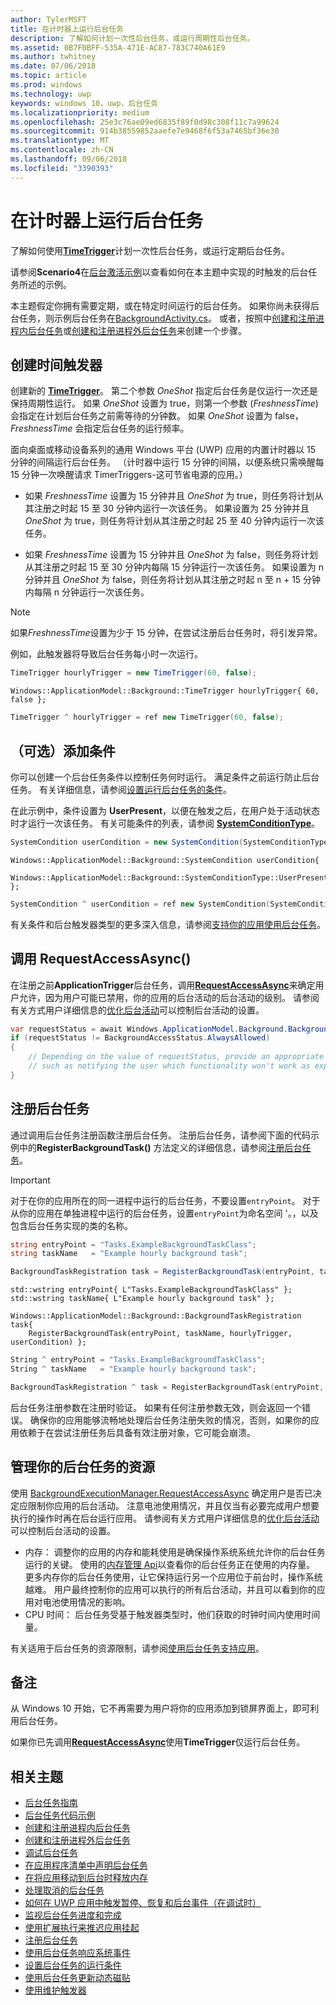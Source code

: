 ```yaml
---
author: TylerMSFT
title: 在计时器上运行后台任务
description: 了解如何计划一次性后台任务，或运行周期性后台任务。
ms.assetid: 0B7F0BFF-535A-471E-AC87-783C740A61E9
ms.author: twhitney
ms.date: 07/06/2018
ms.topic: article
ms.prod: windows
ms.technology: uwp
keywords: windows 10，uwp，后台任务
ms.localizationpriority: medium
ms.openlocfilehash: 25e3c76ae09ed6835f89f0d98c308f11c7a99624
ms.sourcegitcommit: 914b38559852aaefe7e9468f6f53a7465bf36e30
ms.translationtype: MT
ms.contentlocale: zh-CN
ms.lasthandoff: 09/06/2018
ms.locfileid: "3390393"
---
```

# <a name="run-a-background-task-on-a-timer"></a>在计时器上运行后台任务

了解如何使用[**TimeTrigger**](https://msdn.microsoft.com/library/windows/apps/br224843)计划一次性后台任务，或运行定期后台任务。

请参阅**Scenario4**在[后台激活示例](https://github.com/Microsoft/Windows-universal-samples/tree/master/Samples/BackgroundActivation)以查看如何在本主题中实现的时触发的后台任务所述的示例。

本主题假定你拥有需要定期，或在特定时间运行的后台任务。 如果你尚未获得后台任务，则示例后台任务在[BackgroundActivity.cs](https://github.com/Microsoft/Windows-universal-samples/blob/master/Samples/BackgroundActivation/cs/BackgroundActivity.cs)。 或者，按照中[创建和注册进程内后台任务](create-and-register-an-inproc-background-task.md)或[创建和注册进程外后台任务](create-and-register-a-background-task.md)来创建一个步骤。

## <a name="create-a-time-trigger"></a>创建时间触发器

创建新的 [**TimeTrigger**](https://msdn.microsoft.com/library/windows/apps/br224843)。 第二个参数 *OneShot* 指定后台任务是仅运行一次还是保持周期性运行。 如果 *OneShot* 设置为 true，则第一个参数 (*FreshnessTime*) 会指定在计划后台任务之前需等待的分钟数。 如果 *OneShot* 设置为 false，*FreshnessTime* 会指定后台任务的运行频率。

面向桌面或移动设备系列的通用 Windows 平台 (UWP) 应用的内置计时器以 15 分钟的间隔运行后台任务。 （计时器中运行 15 分钟的间隔，以便系统只需唤醒每 15 分钟一次唤醒请求 TimerTriggers-这可节省电源的应用。）

- 如果 *FreshnessTime* 设置为 15 分钟并且 *OneShot* 为 true，则任务将计划从其注册之时起 15 至 30 分钟内运行一次该任务。 如果设置为 25 分钟并且 *OneShot* 为 true，则任务将计划从其注册之时起 25 至 40 分钟内运行一次该任务。

- 如果 *FreshnessTime* 设置为 15 分钟并且 *OneShot* 为 false，则任务将计划从其注册之时起 15 至 30 分钟内每隔 15 分钟运行一次该任务。 如果设置为 n 分钟并且 *OneShot* 为 false，则任务将计划从其注册之时起 n 至 n + 15 分钟内每隔 n 分钟运行一次该任务。

> [!NOTE]
> 如果*FreshnessTime*设置为少于 15 分钟，在尝试注册后台任务时，将引发异常。
 
例如，此触发器将导致后台任务每小时一次运行。

```cs
TimeTrigger hourlyTrigger = new TimeTrigger(60, false);
```

```cppwinrt
Windows::ApplicationModel::Background::TimeTrigger hourlyTrigger{ 60, false };
```

```cpp
TimeTrigger ^ hourlyTrigger = ref new TimeTrigger(60, false);
```

## <a name="optional-add-a-condition"></a>（可选）添加条件

你可以创建一个后台任务条件以控制任务何时运行。 满足条件之前运行防止后台任务。 有关详细信息，请参阅[设置运行后台任务的条件](set-conditions-for-running-a-background-task.md)。

在此示例中，条件设置为 **UserPresent**，以便在触发之后，在用户处于活动状态时才运行一次该任务。 有关可能条件的列表，请参阅 [**SystemConditionType**](https://msdn.microsoft.com/library/windows/apps/br224835)。

```cs
SystemCondition userCondition = new SystemCondition(SystemConditionType.UserPresent);
```

```cppwinrt
Windows::ApplicationModel::Background::SystemCondition userCondition{
    Windows::ApplicationModel::Background::SystemConditionType::UserPresent };
```

```cpp
SystemCondition ^ userCondition = ref new SystemCondition(SystemConditionType::UserPresent);
```

有关条件和后台触发器类型的更多深入信息，请参阅[支持你的应用使用后台任务](support-your-app-with-background-tasks.md)。

##  <a name="call-requestaccessasync"></a>调用 RequestAccessAsync()

在注册之前**ApplicationTrigger**后台任务，调用[**RequestAccessAsync**](https://msdn.microsoft.com/library/windows/apps/hh700494)来确定用户允许，因为用户可能已禁用，你的应用的后台活动的后台活动的级别。 请参阅有关方式用户详细信息的[优化后台活动](https://docs.microsoft.com/windows/uwp/debug-test-perf/optimize-background-activity)可以控制后台活动的设置。

```cs
var requestStatus = await Windows.ApplicationModel.Background.BackgroundExecutionManager.RequestAccessAsync();
if (requestStatus != BackgroundAccessStatus.AlwaysAllowed)
{
    // Depending on the value of requestStatus, provide an appropriate response
    // such as notifying the user which functionality won't work as expected
}
```

## <a name="register-the-background-task"></a>注册后台任务

通过调用后台任务注册函数注册后台任务。 注册后台任务，请参阅下面的代码示例中的**RegisterBackgroundTask()** 方法定义的详细信息，请参阅[注册后台任务](register-a-background-task.md)。

> [!IMPORTANT]
> 对于在你的应用所在的同一进程中运行的后台任务，不要设置`entryPoint`。 对于从你的应用在单独进程中运行的后台任务，设置`entryPoint`为命名空间 '。，以及包含后台任务实现的类的名称。

```cs
string entryPoint = "Tasks.ExampleBackgroundTaskClass";
string taskName   = "Example hourly background task";

BackgroundTaskRegistration task = RegisterBackgroundTask(entryPoint, taskName, hourlyTrigger, userCondition);
```

```cppwinrt
std::wstring entryPoint{ L"Tasks.ExampleBackgroundTaskClass" };
std::wstring taskName{ L"Example hourly background task" };

Windows::ApplicationModel::Background::BackgroundTaskRegistration task{
    RegisterBackgroundTask(entryPoint, taskName, hourlyTrigger, userCondition) };
```

```cpp
String ^ entryPoint = "Tasks.ExampleBackgroundTaskClass";
String ^ taskName   = "Example hourly background task";

BackgroundTaskRegistration ^ task = RegisterBackgroundTask(entryPoint, taskName, hourlyTrigger, userCondition);
```

后台任务注册参数在注册时验证。 如果有任何注册参数无效，则会返回一个错误。 确保你的应用能够流畅地处理后台任务注册失败的情况，否则，如果你的应用依赖于在尝试注册任务后具备有效注册对象，它可能会崩溃。

## <a name="manage-resources-for-your-background-task"></a>管理你的后台任务的资源

使用 [BackgroundExecutionManager.RequestAccessAsync](https://msdn.microsoft.com/library/windows/apps/windows.applicationmodel.background.backgroundexecutionmanager.aspx) 确定用户是否已决定应限制你应用的后台活动。 注意电池使用情况，并且仅当有必要完成用户想要执行的操作时再在后台运行应用。 请参阅有关方式用户详细信息的[优化后台活动](https://docs.microsoft.com/windows/uwp/debug-test-perf/optimize-background-activity)可以控制后台活动的设置。

- 内存： 调整你的应用的内存和能耗使用是确保操作系统系统允许你的后台任务运行的关键。 使用的[内存管理 Api](https://msdn.microsoft.com/library/windows/apps/windows.system.memorymanager.aspx)以查看你的后台任务正在使用的内存量。 更多内存你的后台任务使用，让它保持运行另一个应用位于前台时，操作系统越难。 用户最终控制你的应用可以执行的所有后台活动，并且可以看到你的应用对电池使用情况的影响。  
- CPU 时间： 后台任务受基于触发器类型时，他们获取的时钟时间内使用时间量。

有关适用于后台任务的资源限制，请参阅[使用后台任务支持应用](support-your-app-with-background-tasks.md)。

## <a name="remarks"></a>备注

从 Windows 10 开始，它不再需要为用户将你的应用添加到锁屏界面上，即可利用后台任务。

如果你已先调用[**RequestAccessAsync**](https://msdn.microsoft.com/library/windows/apps/hh700485)使用**TimeTrigger**仅运行后台任务。

## <a name="related-topics"></a>相关主题

* [后台任务指南](guidelines-for-background-tasks.md)
* [后台任务代码示例](https://github.com/Microsoft/Windows-universal-samples/tree/master/Samples/BackgroundTask)
* [创建和注册进程内后台任务](create-and-register-an-inproc-background-task.md)
* [创建和注册进程外后台任务](create-and-register-a-background-task.md)
* [调试后台任务](debug-a-background-task.md)
* [在应用程序清单中声明后台任务](declare-background-tasks-in-the-application-manifest.md)
* [在将应用移动到后台时释放内存](reduce-memory-usage.md)
* [处理取消的后台任务](handle-a-cancelled-background-task.md)
* [如何在 UWP 应用中触发暂停、恢复和后台事件（在调试时）](http://go.microsoft.com/fwlink/p/?linkid=254345)
* [监视后台任务进度和完成](monitor-background-task-progress-and-completion.md)
* [使用扩展执行来推迟应用挂起](run-minimized-with-extended-execution.md)
* [注册后台任务](register-a-background-task.md)
* [使用后台任务响应系统事件](respond-to-system-events-with-background-tasks.md)
* [设置后台任务的运行条件](set-conditions-for-running-a-background-task.md)
* [使用后台任务更新动态磁贴](update-a-live-tile-from-a-background-task.md)
* [使用维护触发器](use-a-maintenance-trigger.md)
